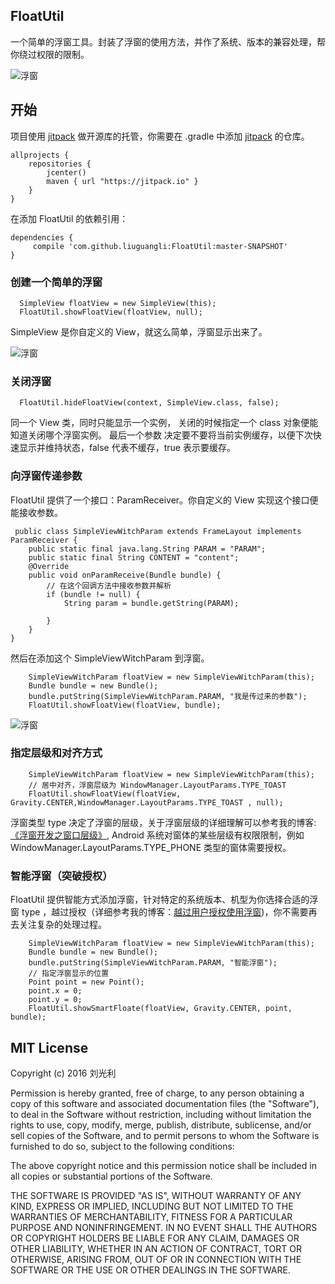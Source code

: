 ## FloatUtil
一个简单的浮窗工具。封装了浮窗的使用方法，并作了系统、版本的兼容处理，帮你绕过权限的限制。

![浮窗](https://github.com/liuguangli/FloatUtil/blob/master/files/float_drag.gif)
## 开始
项目使用 [jitpack](https://jitpack.io) 做开源库的托管，你需要在 .gradle 中添加  [jitpack](https://jitpack.io) 
的仓库。

    allprojects {
        repositories {
            jcenter()
            maven { url "https://jitpack.io" }
        }
    }
    
在添加 FloatUtil 的依赖引用：
   
   
    dependencies {
         compile 'com.github.liuguangli:FloatUtil:master-SNAPSHOT'
    }


### 创建一个简单的浮窗

      SimpleView floatView = new SimpleView(this);
      FloatUtil.showFloatView(floatView, null);
    
SimpleView 是你自定义的 View，就这么简单，浮窗显示出来了。

![浮窗](https://github.com/liuguangli/FloatUtil/blob/master/files/simple_float.gif)
    
### 关闭浮窗

      FloatUtil.hideFloatView(context, SimpleView.class, false);
同一个 View 类，同时只能显示一个实例， 关闭的时候指定一个 class 对象便能知道关闭哪个浮窗实例。 最后一个参数
决定要不要将当前实例缓存，以便下次快速显示并维持状态，false 代表不缓存，true 表示要缓存。

### 向浮窗传递参数

FloatUtil 提供了一个接口：ParamReceiver。你自定义的 View 实现这个接口便能接收参数。

     public class SimpleViewWitchParam extends FrameLayout implements ParamReceiver {
        public static final java.lang.String PARAM = "PARAM";
        public static final String CONTENT = "content";
        @Override
        public void onParamReceive(Bundle bundle) {
            // 在这个回调方法中接收参数并解析
            if (bundle != null) {
                String param = bundle.getString(PARAM);
                
            }
        }
    }
    
然后在添加这个 SimpleViewWitchParam 到浮窗。
     
        SimpleViewWitchParam floatView = new SimpleViewWitchParam(this);
        Bundle bundle = new Bundle();
        bundle.putString(SimpleViewWitchParam.PARAM, "我是传过来的参数");
        FloatUtil.showFloatView(floatView, bundle);
        
![浮窗](https://github.com/liuguangli/FloatUtil/blob/master/files/float_param.gif)        
        
### 指定层级和对齐方式
       
        SimpleViewWitchParam floatView = new SimpleViewWitchParam(this);
        // 居中对齐，浮窗层级为 WindowManager.LayoutParams.TYPE_TOAST
        FloatUtil.showFloatView(floatView, Gravity.CENTER,WindowManager.LayoutParams.TYPE_TOAST , null);
        
浮窗类型 type 决定了浮窗的层级，关于浮窗层级的详细理解可以参考我的博客:[《浮窗开发之窗口层级》](http://www.liuguangli.win/archives/476),
Android 系统对窗体的某些层级有权限限制，例如 WindowManager.LayoutParams.TYPE_PHONE 类型的窗体需要授权。

### 智能浮窗（突破授权）

FloatUtil 提供智能方式添加浮窗，针对特定的系统版本、机型为你选择合适的浮窗 type ，越过授权（详细参考我的博客：[越过用户授权使用浮窗](http://www.liuguangli.win/archives/484))，你不需要再去关注复杂的处理过程。
   
        SimpleViewWitchParam floatView = new SimpleViewWitchParam(this);
        Bundle bundle = new Bundle();
        bundle.putString(SimpleViewWitchParam.PARAM, "智能浮窗");
        // 指定浮窗显示的位置
        Point point = new Point();
        point.x = 0;
        point.y = 0;
        FloatUtil.showSmartFloate(floatView, Gravity.CENTER, point, bundle);
                

## MIT License

Copyright (c) 2016 刘光利

Permission is hereby granted, free of charge, to any person obtaining a copy
of this software and associated documentation files (the "Software"), to deal
in the Software without restriction, including without limitation the rights
to use, copy, modify, merge, publish, distribute, sublicense, and/or sell
copies of the Software, and to permit persons to whom the Software is
furnished to do so, subject to the following conditions:

The above copyright notice and this permission notice shall be included in all
copies or substantial portions of the Software.

THE SOFTWARE IS PROVIDED "AS IS", WITHOUT WARRANTY OF ANY KIND, EXPRESS OR
IMPLIED, INCLUDING BUT NOT LIMITED TO THE WARRANTIES OF MERCHANTABILITY,
FITNESS FOR A PARTICULAR PURPOSE AND NONINFRINGEMENT. IN NO EVENT SHALL THE
AUTHORS OR COPYRIGHT HOLDERS BE LIABLE FOR ANY CLAIM, DAMAGES OR OTHER
LIABILITY, WHETHER IN AN ACTION OF CONTRACT, TORT OR OTHERWISE, ARISING FROM,
OUT OF OR IN CONNECTION WITH THE SOFTWARE OR THE USE OR OTHER DEALINGS IN THE
SOFTWARE.


